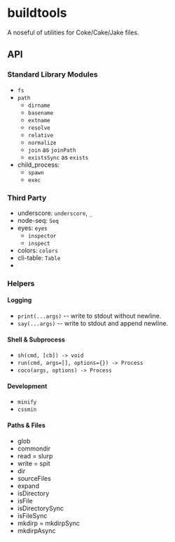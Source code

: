 # buildtools

A noseful of utilities for Coke/Cake/Jake files.

## API

### Standard Library Modules

- `fs`
- `path`
    - `dirname`
    - `basename`
    - `extname`
    - `resolve`
    - `relative`
    - `normalize`
    - `join` as `joinPath`
    - `existsSync` as `exists`
- child_process:
    - `spawn`
    - `exec`


### Third Party

- underscore: `underscore`, `_`
- node-seq: `Seq`
- eyes: `eyes`
    - `inspector`
    - `inspect`
- colors: `colors`
- cli-table: `Table`
- 


### Helpers

#### Logging

- `print(...args)` -- write to stdout without newline.
- `say(...args)` -- write to stdout and append newline.


#### Shell & Subprocess

- `sh(cmd, [cb]) -> void`
- `run(cmd, args=[], options={}) -> Process`
- `coco(args, options) -> Process`


#### Development

- `minify`
- `cssmin`


#### Paths & Files

- glob
- commondir
- read = slurp
- write = spit
- dir
- sourceFiles
- expand
- isDirectory
- isFile
- isDirectorySync
- isFileSync
- mkdirp = mkdirpSync
- mkdirpAsync


